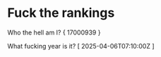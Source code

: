 # Fuck the rankings

Who the hell am I?
{ 17000939 }

What fucking year is it?
[ 2025-04-06T07:10:00Z ]
